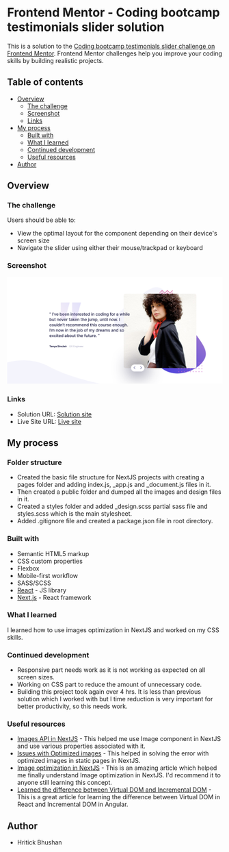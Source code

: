 # Frontend Mentor - Coding bootcamp testimonials slider solution

This is a solution to the [Coding bootcamp testimonials slider challenge on Frontend Mentor](https://www.frontendmentor.io/challenges/coding-bootcamp-testimonials-slider-4FNyLA8JL). Frontend Mentor challenges help you improve your coding skills by building realistic projects.

## Table of contents

- [Overview](#overview)
  - [The challenge](#the-challenge)
  - [Screenshot](#screenshot)
  - [Links](#links)
- [My process](#my-process)
  - [Built with](#built-with)
  - [What I learned](#what-i-learned)
  - [Continued development](#continued-development)
  - [Useful resources](#useful-resources)
- [Author](#author)

## Overview

### The challenge

Users should be able to:

- View the optimal layout for the component depending on their device's screen size
- Navigate the slider using either their mouse/trackpad or keyboard

### Screenshot

![The screenshot of the live site](./screenshot.png)

### Links

- Solution URL: [Solution site](https://www.frontendmentor.io/solutions/responsive-slider-built-with-next-sass-react-css3-2n7vert7ri)
- Live Site URL: [Live site](https://hrk-berserker27.github.io/Coding-bootcamp-testimonials-slider-master/)

## My process

### Folder structure

- Created the basic file structure for NextJS projects with creating a pages folder and adding index.js, \_app.js and \_document.js files in it.
- Then created a public folder and dumped all the images and design files in it.
- Created a styles folder and added \_design.scss partial sass file and styles.scss which is the main stylesheet.
- Added .gitignore file and created a package.json file in root directory.

### Built with

- Semantic HTML5 markup
- CSS custom properties
- Flexbox
- Mobile-first workflow
- SASS/SCSS
- [React](https://reactjs.org/) - JS library
- [Next.js](https://nextjs.org/) - React framework

### What I learned

I learned how to use images optimization in NextJS and worked on my CSS skills.

### Continued development

- Responsive part needs work as it is not working as expected on all screen sizes.
- Working on CSS part to reduce the amount of unnecessary code.
- Building this project took again over 4 hrs. It is less than previous solution which I worked with but I time reduction is very important for better productivity, so this needs work.

### Useful resources

- [Images API in NextJS](https://nextjs.org/docs/api-reference/next/image) - This helped me use Image component in NextJS and use various properties associated with it.
- [Issues with Optimized images](https://nextjs.org/docs/api-reference/next/image#unoptimized) - This helped in solving the error with optimized images in static pages in NextJS.
- [Image optimization in NextJS](https://nextjs.org/docs/basic-features/image-optimization#local-images) - This is an amazing article which helped me finally understand Image optimization in NextJS. I'd recommend it to anyone still learning this concept.
- [Learned the difference between Virtual DOM and Incremental DOM](https://blog.bitsrc.io/incremental-vs-virtual-dom-eb7157e43dca) - This is a great article for learning the difference between Virtual DOM in React and Incremental DOM in Angular.

## Author

- Hritick Bhushan
